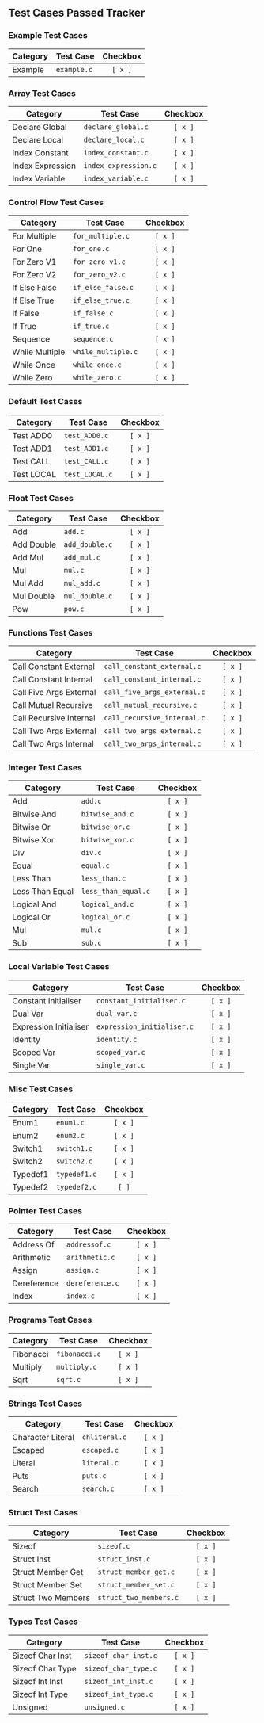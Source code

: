 ## Test Cases Passed Tracker

### Example Test Cases

| Category | Test Case | Checkbox |
|----------|-----------|:--------:|
| Example | `example.c` | `[ x ]` |

### Array Test Cases

| Category | Test Case | Checkbox |
|----------|-----------|:--------:|
| Declare Global | `declare_global.c` | `[ x ]` |
| Declare Local | `declare_local.c` | `[ x ]` |
| Index Constant | `index_constant.c` | `[ x ]` |
| Index Expression | `index_expression.c` | `[ x ]` |
| Index Variable | `index_variable.c` | `[ x ]` |

### Control Flow Test Cases

| Category | Test Case | Checkbox |
|----------|-----------|:--------:|
| For Multiple | `for_multiple.c` | `[ x ]` |
| For One | `for_one.c` | `[ x ]` |
| For Zero V1 | `for_zero_v1.c` | `[ x ]` |
| For Zero V2 | `for_zero_v2.c` | `[ x ]` |
| If Else False | `if_else_false.c` | `[ x ]` |
| If Else True | `if_else_true.c` | `[ x ]` |
| If False | `if_false.c` | `[ x ]` |
| If True | `if_true.c` | `[ x ]` |
| Sequence | `sequence.c` | `[ x ]` |
| While Multiple | `while_multiple.c` | `[ x ]` |
| While Once | `while_once.c` | `[ x ]` |
| While Zero | `while_zero.c` | `[ x ]` |


### Default Test Cases

| Category | Test Case | Checkbox |
|----------|-----------|:--------:|
| Test ADD0 | `test_ADD0.c` | `[ x ]` |
| Test ADD1 | `test_ADD1.c` | `[ x ]` |
| Test CALL | `test_CALL.c` | `[ x ]` |
| Test LOCAL | `test_LOCAL.c` | `[ x ]` |


### Float Test Cases

| Category | Test Case | Checkbox |
|----------|-----------|:--------:|
| Add | `add.c` | `[ x ]` |
| Add Double | `add_double.c` | `[ x ]` |
| Add Mul | `add_mul.c` | `[ x ]` |
| Mul | `mul.c` | `[ x ]` |
| Mul Add | `mul_add.c` | `[ x ]` |
| Mul Double | `mul_double.c` | `[ x ]` |
| Pow | `pow.c` | `[ x ]` |

### Functions Test Cases

| Category | Test Case | Checkbox |
|----------|-----------|:--------:|
| Call Constant External | `call_constant_external.c` | `[ x ]` |
| Call Constant Internal | `call_constant_internal.c` | `[ x ]` |
| Call Five Args External | `call_five_args_external.c` | `[ x ]` |
| Call Mutual Recursive | `call_mutual_recursive.c` | `[ x ]` |
| Call Recursive Internal | `call_recursive_internal.c` | `[ x ]` |
| Call Two Args External | `call_two_args_external.c` | `[ x ]` |
| Call Two Args Internal | `call_two_args_internal.c` | `[ x ]` |


### Integer Test Cases

| Category | Test Case | Checkbox |
|----------|-----------|:--------:|
| Add | `add.c` | `[ x ]` |
| Bitwise And | `bitwise_and.c` | `[ x ]` |
| Bitwise Or | `bitwise_or.c` | `[ x ]` |
| Bitwise Xor | `bitwise_xor.c` | `[ x ]` |
| Div | `div.c` | `[ x ]` |
| Equal | `equal.c` | `[ x ]` |
| Less Than | `less_than.c` | `[ x ]` |
| Less Than Equal | `less_than_equal.c` | `[ x ]` |
| Logical And | `logical_and.c` | `[ x ]` |
| Logical Or | `logical_or.c` | `[ x ]` |
| Mul | `mul.c` | `[ x ]` |
| Sub | `sub.c` | `[ x ]` |

### Local Variable Test Cases

| Category | Test Case | Checkbox |
|----------|-----------|:--------:|
| Constant Initialiser | `constant_initialiser.c` | `[ x ]` |
| Dual Var | `dual_var.c` | `[ x ]` |
| Expression Initialiser | `expression_initialiser.c` | `[ x ]` |
| Identity | `identity.c` | `[ x ]` |
| Scoped Var | `scoped_var.c` | `[ x ]` |
| Single Var | `single_var.c` | `[ x ]` |

### Misc Test Cases

| Category | Test Case | Checkbox |
|----------|-----------|:--------:|
| Enum1 | `enum1.c` | `[ x ]` |
| Enum2 | `enum2.c` | `[ x ]` |
| Switch1 | `switch1.c` | `[ x ]` |
| Switch2 | `switch2.c` | `[ x ]` |
| Typedef1 | `typedef1.c` | `[ x ]` |
| Typedef2 | `typedef2.c` | `[ ]` |

### Pointer Test Cases

| Category | Test Case | Checkbox |
|----------|-----------|:--------:|
| Address Of | `addressof.c` | `[ x ]` |
| Arithmetic | `arithmetic.c` | `[ x ]` |
| Assign | `assign.c` | `[ x ]` |
| Dereference | `dereference.c` | `[ x ]` |
| Index | `index.c` | `[ x ]` |

### Programs Test Cases

| Category | Test Case | Checkbox |
|----------|-----------|:--------:|
| Fibonacci | `fibonacci.c` | `[ x ]` |
| Multiply | `multiply.c` | `[ x ]` |
| Sqrt | `sqrt.c` | `[ x ]` |

### Strings Test Cases

| Category | Test Case | Checkbox |
|----------|-----------|:--------:|
| Character Literal | `chliteral.c` | `[ x ]` |
| Escaped | `escaped.c` | `[ x ]` |
| Literal | `literal.c` | `[ x ]` |
| Puts | `puts.c` | `[ x ]` |
| Search | `search.c` | `[ x ]` |

### Struct Test Cases

| Category | Test Case | Checkbox |
|----------|-----------|:--------:|
| Sizeof | `sizeof.c` | `[ x ]` |
| Struct Inst | `struct_inst.c` | `[ x ]` |
| Struct Member Get | `struct_member_get.c` | `[ x ]` |
| Struct Member Set | `struct_member_set.c` | `[ x ]` |
| Struct Two Members | `struct_two_members.c` | `[ x ]` |

### Types Test Cases

| Category | Test Case | Checkbox |
|----------|-----------|:--------:|
| Sizeof Char Inst | `sizeof_char_inst.c` | `[ x ]` |
| Sizeof Char Type | `sizeof_char_type.c` | `[ x ]` |
| Sizeof Int Inst | `sizeof_int_inst.c` | `[ x ]` |
| Sizeof Int Type | `sizeof_int_type.c` | `[ x ]` |
| Unsigned | `unsigned.c` | `[ x ]` |



